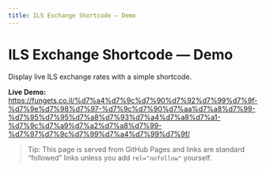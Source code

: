 ```yaml
---
title: ILS Exchange Shortcode — Demo
---
```


# ILS Exchange Shortcode — Demo

Display live ILS exchange rates with a simple shortcode.

**Live Demo:** <https://fungets.co.il/%d7%a4%d7%9c%d7%90%d7%92%d7%99%d7%9f-%d7%9e%d7%98%d7%97-%d7%9c%d7%90%d7%aa%d7%a8%d7%99-%d7%95%d7%95%d7%a8%d7%93%d7%a4%d7%a8%d7%a1-%d7%9c%d7%a9%d7%a2%d7%a8%d7%99-%d7%97%d7%9c%d7%99%d7%a4%d7%99%d7%9f/>

> Tip: This page is served from GitHub Pages and links are standard “followed” links unless you add `rel="nofollow"` yourself.
